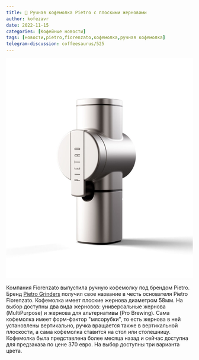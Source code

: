 ```yaml
---
title: 📰 Ручная кофемолка Pietro с плоскими жерновами
author: kofezavr
date: 2022-11-15
categories: [Кофейные новости]
tags: [новости,pietro,fiorenzato,кофемолка,ручная кофемолка]
telegram-discussion: coffeesaurus/525
--- 
```

![Ручная кофемолка Pietro с плоскими жерновами](/assets/img/posts/22/11/pietro-manual-coffe-grinder.jpg)

Компания Fiorenzato выпустила ручную кофемолку под брендом Pietro. Бренд [Pietro Grinders](http://pietrogrinders.com/) получил свое название в честь основателя Pietro Fiorenzato. Кофемолка имеет плоские жернова диаметром 58мм. На выбор доступны два вида жерновов: универсальные жернова (MultiPurpose) и жернова для альтернативы (Pro Brewing). Сама кофемолка имеет форм-фактор "мясорубки", то есть жернова в ней установлены вертикально, ручка вращается также в вертикальной плоскости, а сама кофемолка ставится на стол или столешницу. Кофемолка была представлена более месяца назад и сейчас доступна для предзаказа по цене 370 евро. На выбор доступны три варианта цвета.